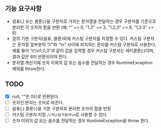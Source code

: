 ## 기능 요구사항
- 쉼표(,) 또는 콜론(:)을 구분자로 가지는 문자열을 전달하는 경우 구분자를 기준으로 분리한 각 숫자의 합을 반환 (예: “” => 0, "1,2" => 3, "1,2,3" => 6, “1,2:3” => 6)
- 앞의 기본 구분자(쉼표, 콜론)외에 커스텀 구분자를 지정할 수 있다. 커스텀 구분자는 문자열 앞부분의 “//”와 “\n” 사이에 위치하는 문자를 커스텀 구분자로 사용한다. 예를 들어 “//;\n1;2;3”과 같이 값을 입력할 경우 커스텀 구분자는 세미콜론(;)이며, 결과 값은 6이 반환되어야 한다.
- 문자열 계산기에 숫자 이외의 값 또는 음수를 전달하는 경우 RuntimeException 예외를 throw한다.


## TODO
- [x] null, ""은 0으로 반환된다.
- [ ] 숫자인 문자는 숫자로 바꾼다.
- [ ] 쉼표(,) 콜론(:)을 기본 구분자로 분리한 숫자의 합을 반환
- [ ] 커스텀 구분자 지정 `//커스텀구분자\n`로 사용할 수 있다.
- [ ] 숫자 이외의 값 또는 음수를 전달하는 경우 RuntimeException을 throw 한다.
